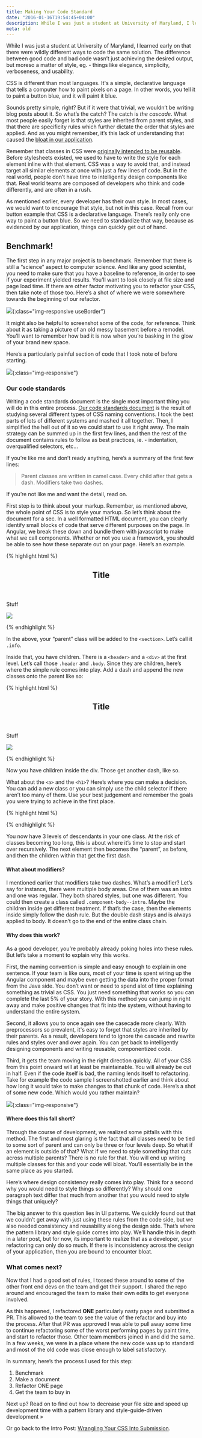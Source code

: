 ```yaml
---
title: Making Your Code Standard
date: "2016-01-16T19:54:45+04:00"
description: While I was just a student at University of Maryland, I learned early on that there were wildly different ways to code the same solution. The difference between good code and bad code wasn’t just achieving the desired output, but moreso a matter of style, eg. - things like elegance, simplicity, verboseness, and usability.
meta: old
---
```


While I was just a student at University of Maryland, I learned early on that there were wildly different ways to code the same solution. The difference between good code and bad code wasn’t just achieving the desired output, but moreso a matter of style, eg. - things like elegance, simplicity, verboseness, and usability.

CSS is different than most languages. It's a simple, declarative language that tells a computer how to paint pixels on a page. In other words, you tell it to paint a button blue, and it will paint it blue.

Sounds pretty simple, right? But if it were that trivial, we wouldn’t be writing blog posts about it. So what’s the catch? The catch is _the cascade_. What most people easily forget is that styles are inherited from parent styles, and that there are specificity rules which further dictate the order that styles are applied. And as you might remember, it’s this lack of understanding that caused the [bloat in our application](http://www.snailbites.com/blog/wrangling-your-css-into-submission/).

Remember that classes in CSS were [originally intended to be reusable](https://en.wikipedia.org/wiki/Cascading_Style_Sheets#Use). Before stylesheets existed, we used to have to write the style for each element inline with that element. CSS was a way to avoid that, and instead target all similar elements at once with just a few lines of code. But in the real world, people don’t have time to intelligently design components like that. Real world teams are composed of developers who think and code differently, and are often in a rush.

As mentioned earlier, every developer has their own style. In most cases, we would want to encourage that style, but not in this case. Recall from our button example that CSS is a declarative language. There’s really only one way to paint a button blue. So we need to standardize that way, because as evidenced by our application, things can quickly get out of hand.

## Benchmark!

The first step in any major project is to benchmark. Remember that there is still a “science” aspect to computer science. And like any good scientist, you need to make sure that you have a baseline to reference, in order to see if your experiment yielded results. You’ll want to look closely at file size and page load time. If there are other factor motivating you to refactor your CSS, then take note of those too. Here’s a shot of where we were somewhere towards the beginning of our refactor.

![](/images/benchmark1.png){:class="img-responsive useBorder"}

It might also be helpful to screenshot some of the code, for reference. Think about it as taking a picture of an old messy basement before a remodel. You’ll want to remember how bad it is now when you’re basking in the glow of your brand new space.

Here’s a particularly painful section of code that I took note of before starting.

![](/images/before.png){:class="img-responsive"}

### Our code standards

Writing a code standards document is the single most important thing you will do in this entire process. [Our code standards document](https://github.com/snailbites/code-standards) is the result of studying several different types of CSS naming conventions. I took the best parts of lots of different systems and mashed it all together. Then, I simplified the hell out of it so we could start to use it right away. The main strategy can be summed up in the first few lines, and then the rest of the document contains rules to follow as best practices, ie. - indentation, overqualified selectors, etc…

If you’re like me and don’t ready anything, here’s a summary of the first few lines:

> Parent classes are written in camel case. Every child after that gets a dash. Modifiers take two dashes.

If you’re not like me and want the detail, read on.

First step is to think about your markup. Remember, as mentioned above, the whole point of CSS is to style your markup. So let’s think about the document for a sec. In a well formatted HTML document, you can clearly identify small blocks of code that serve different purposes on the page. In Angular, we break these down and bundle them with javascript to make what we call components. Whether or not you use a framework, you should be able to see how these separate out on your page. Here’s an example.

{% highlight html %}

<section>
	<header><h1>Title</h1></header>
	<div>
		<p>Stuff</p>
		<p><a href="#"><img src="img.jpg"></a></p>
	</div>
</section>
{% endhighlight %}

In the above, your “parent” class will be added to the `<section>`. Let’s call it `.info`.

Inside that, you have children. There is a `<header>` and a `<div>` at the first level. Let’s call those `.header` and `.body`. Since they are children, here’s where the simple rule comes into play. Add a dash and append the new classes onto the parent like so:

{% highlight html %}

<section class="info">
	<header class="info-header"><h1>Title</h1></header>
	<div class="info-body">
		<p>Stuff</p>
		<p><a href="#"><img src="img.jpg"></a></p>
	</div>
</section>

<style>
	.info {}
	.info-header {}
	.info-body {}
</style>

{% endhighlight %}

Now you have children inside the div. Those get another dash, like so.

What about the `<a>` and the `<h1>`? Here’s where you can make a decision. You can add a new class or you can simply use the child selector if there aren’t too many of them. Use your best judgement and remember the goals you were trying to achieve in the first place.

{% highlight html %}

<style>
	.info {}
	.info-header {}
	.info-header-title {}
	.info-body {}
	.info-body > a {}
</style>

{% endhighlight %}

You now have 3 levels of descendants in your one class. At the risk of classes becoming too long, this is about where it’s time to stop and start over recursively. The next element then becomes the “parent”, as before, and then the children within that get the first dash.

#### What about modifiers?

I mentioned earlier that modifiers take two dashes. What’s a modifier? Let’s say for instance, there were multiple body areas. One of them was an intro and one was regular. They both shared styles, but one was different. You could then create a class called `.component-body--intro`. Maybe the children inside get different treatment. If that’s the case, then the elements inside simply follow the dash rule. But the double dash stays and is always applied to body. It doesn’t go to the end of the entire class chain.

#### Why does this work?

As a good developer, you’re probably already poking holes into these rules. But let’s take a moment to explain why this works.

First, the naming convention is simple and easy enough to explain in one sentence. If your team is like ours, most of your time is spent wiring up the Angular component and maybe even getting the data into the proper format from the Java side. You don’t want or need to spend alot of time explaining something as trivial as CSS. You just need something that works so you can complete the last 5% of your story. With this method you can jump in right away and make positive changes that fit into the system, without having to understand the entire system.

Second, it allows you to once again see the casecade more clearly. With preprocessors so prevalent, it's easy to forget that styles are inherited by their parents. As a result, developers tend to ignore the cascade and rewrite rules and styles over and over again. You can get back to intelligently designing components and writing reusable, componentized code.

Third, it gets the team moving in the right direction quickly. All of your CSS from this point onward will at least be maintainable. You will already be cut in half. Even if the code itself is bad, the naming lends itself to refactoring. Take for example the code sample I screenshotted earlier and think about how long it would take to make changes to that chunk of code. Here’s a shot of some new code. Which would you rather maintain?

![](/images/after.png){:class="img-responsive"}

#### Where does this fall short?

Through the course of development, we realized some pitfalls with this method. The first and most glaring is the fact that all classes need to be tied to some sort of parent and can only be three or four levels deep. So what if an element is outside of that? What if we need to style something that cuts across multiple parents? There is no rule for that. You will end up writing multiple classes for this and your code will bloat. You’ll essentially be in the same place as you started.

Here’s where design consistency really comes into play. Think for a second why you would need to style things so differently? Why should one paragraph text differ that much from another that you would need to style things that uniquely?

The big answer to this question lies in UI patterns. We quickly found out that we couldn’t get away with just using these rules from the code side, but we also needed consistency and reusability along the design side. That’s where the pattern library and style guide comes into play. We’ll handle this in depth in a later post, but for now, its important to realize that as a developer, your refactoring can only do so much. If there is inconsistency across the design of your application, then you are bound to encounter bloat.

### What comes next?

Now that I had a good set of rules, I tossed these around to some of the other front end devs on the team and got their support. I shared the repo around and encouraged the team to make their own edits to get everyone involved.

As this happened, I refactored **ONE** particularly nasty page and submitted a PR. This allowed to the team to see the value of the refactor and buy into the process. After that PR was approved I was able to pull away some time to continue refactoring some of the worst performing pages by paint time, and start to refactor those. Other team members joined in and did the same. In a few weeks, we were in a place where the new code was up to standard and most of the old code was close enough to label satisfactory.

In summary, here’s the process I used for this step:

1. Benchmark
2. Make a document
3. Refactor ONE page
4. Get the team to buy in

Next up? Read on to find out how to decrease your file size and speed up development time with a pattern library and style-guide-driven development »

Or go back to the Intro Post: [Wrangling Your CSS Into Submission](http://www.snailbites.com/blog/wrangling-your-css-into-submission/).
